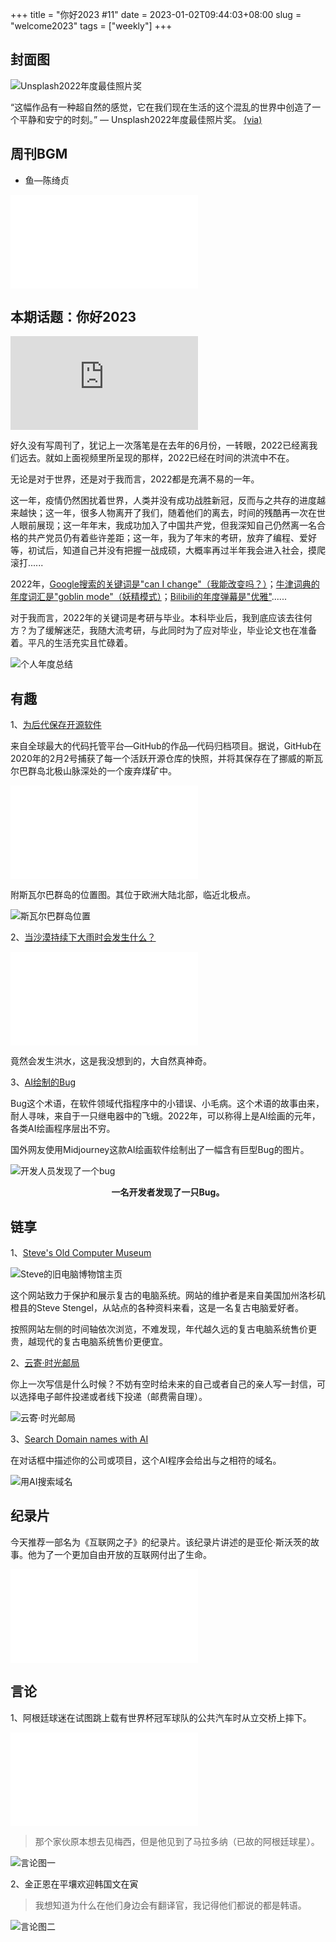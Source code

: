 +++
title = "你好2023 #11"
date = 2023-01-02T09:44:03+08:00
slug = "welcome2023"
tags = ["weekly"]
+++

## 封面图

![Unsplash2022年度最佳照片奖](https://vip2.loli.io/2023/01/02/aEuIAXRplML1ib6.webp)

“这幅作品有一种超自然的感觉，它在我们现在生活的这个混乱的世界中创造了一个平静和安宁的时刻。” — Unsplash2022年度最佳照片奖。 [(via)](https://awards.unsplash.com/2022/#/community-photo)

## 周刊BGM

+ 鱼—陈绮贞

<iframe src="//player.bilibili.com/player.html?aid=690206806&bvid=BV1V24y1m7Yx&cid=893402014&page=1" scrolling="no" border="0" frameborder="no" framespacing="0" allowfullscreen="true" class="bilibili"> </iframe>

## 本期话题：你好2023

<iframe src="https://player.bilibili.com/player.html?aid=519647638&bvid=BV1Wg411x7sx&cid=948309604&page=1"  scrolling="no" border="0" frameborder="no" framespacing="0" allowfullscreen="true" class="bilibili"> </iframe>

好久没有写周刊了，犹记上一次落笔是在去年的6月份，一转眼，2022已经离我们远去。就如上面视频里所呈现的那样，2022已经在时间的洪流中不在。

无论是对于世界，还是对于我而言，2022都是充满不易的一年。

这一年，疫情仍然困扰着世界，人类并没有成功战胜新冠，反而与之共存的进度越来越快；这一年，很多人物离开了我们，随着他们的离去，时间的残酷再一次在世人眼前展现；这一年年末，我成功加入了中国共产党，但我深知自己仍然离一名合格的共产党员仍有着些许差距；这一年，我为了年末的考研，放弃了编程、爱好等，初试后，知道自己并没有把握一战成硕，大概率再过半年我会进入社会，摸爬滚打......

2022年，[Google搜索的关键词是"can I change"（我能改变吗？）](https://about.google/stories/year-in-search/)；[牛津词典的年度词汇是"goblin mode"（妖精模式）](https://languages.oup.com/word-of-the-year/2022/)；[Bilibili的年度弹幕是"优雅"](https://www.bilibili.com/blackboard/activity-Lvg7KQjIag.html)......


对于我而言，2022年的关键词是考研与毕业。本科毕业后，我到底应该去往何方？为了缓解迷茫，我随大流考研，与此同时为了应对毕业，毕业论文也在准备着。平凡的生活充实且忙碌着。

![个人年度总结](https://vip2.loli.io/2023/01/02/KgnlDVQxm6biZA9.webp)



## 有趣

1、[为后代保存开源软件](https://archiveprogram.github.com/)

来自全球最大的代码托管平台—GitHub的作品—代码归档项目。据说，GitHub在2020年的2月2号捕获了每一个活跃开源仓库的快照，并将其保存在了挪威的斯瓦尔巴群岛北极山脉深处的一个废弃煤矿中。

<iframe src="//player.bilibili.com/player.html?aid=711477211&bvid=BV1rD4y1m78m&cid=214423471&page=1" scrolling="no" border="0" frameborder="no" framespacing="0" allowfullscreen="true" class="bilibili"> </iframe>

附斯瓦尔巴群岛的位置图。其位于欧洲大陆北部，临近北极点。

![斯瓦尔巴群岛位置](https://vip2.loli.io/2023/01/02/O3Q47U8tDaV1IH2.webp)



2、[当沙漠持续下大雨时会发生什么？](https://www.reddit.com/r/MTRelaxation67/comments/z88ihb/what_happens_when_a_desert_gets_rain/)

<iframe src="//player.bilibili.com/player.html?aid=222212428&bvid=BV198411E7e2&cid=948497301&page=1" scrolling="no" border="0" frameborder="no" framespacing="0" allowfullscreen="true" class="bilibili"> </iframe>

竟然会发生洪水，这是我没想到的，大自然真神奇。

3、[AI绘制的Bug](https://www.reddit.com/r/weirddalle/comments/zi14ae/a_developer_finding_a_bug_now_even_more_literal/)

Bug这个术语，在软件领域代指程序中的小错误、小毛病。这个术语的故事由来，耐人寻味，来自于一只继电器中的飞蛾。2022年，可以称得上是AI绘画的元年，各类AI绘画程序层出不穷。

国外网友使用Midjourney这款AI绘画软件绘制出了一幅含有巨型Bug的图片。

![开发人员发现了一个bug](https://vip2.loli.io/2023/01/02/2GXpwSm9gbKYNkP.webp)

<center><b>一名开发者发现了一只Bug。</b></center>



## 链享

1、[Steve's Old Computer Museum](http://oldcomputers.net/)

![Steve的旧电脑博物馆主页](https://vip2.loli.io/2023/01/02/hvIUFY1OsCun3WG.webp)

这个网站致力于保护和展示复古的电脑系统。网站的维护者是来自美国加州洛杉矶橙县的Steve Stengel，从站点的各种资料来看，这是一名复古电脑爱好者。

按照网站左侧的时间轴依次浏览，不难发现，年代越久远的复古电脑系统售价更贵，越现代的复古电脑系统售价更便宜。

2、[云寄·时光邮局](https://mail.totime.cn/)

你上一次写信是什么时候？不妨有空时给未来的自己或者自己的亲人写一封信，可以选择电子邮件投递或者线下投递（邮费需自理）。

![云寄·时光邮局](https://vip2.loli.io/2023/01/02/hqfUyZFOr8pT2cl.webp)

3、[Search Domain names with AI](https://smartynames.com/)

在对话框中描述你的公司或项目，这个AI程序会给出与之相符的域名。

![用AI搜索域名](https://vip2.loli.io/2023/01/03/qEVwyag3XLeK5T9.webp)



## 纪录片

今天推荐一部名为《互联网之子》的纪录片。该纪录片讲述的是亚伦·斯沃茨的故事。他为了一个更加自由开放的互联网付出了生命。

<iframe src="//player.bilibili.com/player.html?aid=16549975&bvid=BV1rx411V75r&cid=26994578&page=1" scrolling="no" border="0" frameborder="no" framespacing="0" allowfullscreen="true" class="bilibili"> </iframe>



## 言论

1、阿根廷球迷在试图跳上载有世界杯冠军球队的公共汽车时从立交桥上摔下。

<iframe src="//player.bilibili.com/player.html?aid=692206780&bvid=BV1Z24y1v7ix&cid=949017983&page=1" scrolling="no" border="0" frameborder="no" framespacing="0" allowfullscreen="true" class="bilibili"> </iframe>

> 那个家伙原本想去见梅西，但是他见到了马拉多纳（已故的阿根廷球星）。

![言论图一](https://vip2.loli.io/2023/01/03/MJ3pTB2ifegnqxb.webp)

2、金正恩在平壤欢迎韩国文在寅

> 我想知道为什么在他们身边会有翻译官，我记得他们都说的都是韩语。

![言论图二](https://vip2.loli.io/2023/01/03/xyYFH9dkIvr8UmM.webp)


